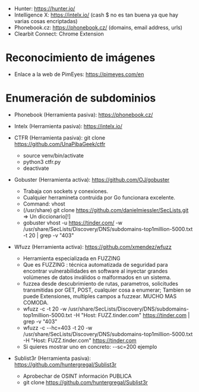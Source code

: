 - Hunter: https://hunter.io/
- Intelligence X: https://intelx.io/ (cash $ no es tan buena ya que hay varias cosas encriptadas)
- Phonebook.cz: https://phonebook.cz/ (domains, email address, urls)
- Clearbit Connect: Chrome Extension

# Reconocimiento de imágenes
- Enlace a la web de PimEyes: https://pimeyes.com/en

# Enumeración de subdominios
- Phonebook (Herramienta pasiva): https://phonebook.cz/
- Intelx (Herramienta pasiva): https://intelx.io/
- CTFR (Herramienta pasiva): git clone https://github.com/UnaPibaGeek/ctfr
    - source venv/bin/activate
    - python3 ctfr.py 
    - deactivate    

- Gobuster (Herramienta activa): https://github.com/OJ/gobuster
    - Trabaja con sockets y conexiones.
    - Cualquier herramineta contruida por Go funcionara excelente.
    - Command: vhost
    - (/usr/share) git clone https://github.com/danielmiessler/SecLists.git => Un diccionario[!]
    - gobuster vhost -u https://tinder.com/ -w /usr/share/SecLists/Discovery/DNS/subdomains-top1million-5000.txt -t 20 | grep -v "403"

- Wfuzz (Herramienta activa): https://github.com/xmendez/wfuzz
    - Herramienta especializada en FUZZING
    - Que es FUZZING : técnica automatizada de seguridad para encontrar vulnerabilidades en software al inyectar grandes volúmenes de datos inválidos o malformados en un sistema.
    - fuzzea desde descubrimiento de rutas, parametros, solicitudes transmitidas por GET, POST, cualquier cosa a enumerar; Tambien se puede Extensiones, multiples campos a fuzzear. MUCHO MAS COMODA.
    - wfuzz -c -t 20 -w /usr/share/SecLists/Discovery/DNS/subdomains-top1million-5000.txt -H "Host: FUZZ.tinder.com"  https://tinder.com | grep -v "403"
    - wfuzz -c --hc=403 -t 20 -w /usr/share/SecLists/Discovery/DNS/subdomains-top1million-5000.txt -H "Host: FUZZ.tinder.com"  https://tinder.com 
    - Si quieres mostrar uno en concreto: --sc=200 ejemplo


- Sublist3r (Herramienta pasiva): https://github.com/huntergregal/Sublist3r
    - Aprobechar de OSINT información PUBLICA
    - git clone https://github.com/huntergregal/Sublist3r